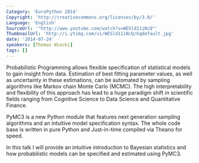 ```yaml
---
Category: 'EuroPython 2014'
Copyright: 'http://creativecommons.org/licenses/by/3.0/'
Language: 'English'
SourceUrl: '"http://www.youtube.com/watch?v=WESld11iNcQ"'
ThumbnailUrl: 'http://i.ytimg.com/vi/WESld11iNcQ/hqdefault.jpg'
date: '2014-07-24'
speakers: [Thomas Wiecki]
tags: []
---
```

Probabilistic Programming allows flexible specification of statistical models to gain insight from data. Estimation of best fitting parameter values, as well as uncertainty in these estimations, can be automated by sampling algorithms like Markov chain Monte Carlo (MCMC). The high interpretability and flexibility of this approach has lead to a huge paradigm shift in scientific fields ranging from Cognitive Science to Data Science and Quantitative Finance.

PyMC3 is a new Python module that features next generation sampling algorithms and an intuitive model specification syntax. The whole code base is written in pure Python and Just-in-time compiled via Theano for speed.

In this talk I will provide an intuitive introduction to Bayesian statistics and how probabilistic models can be specified and estimated using PyMC3.